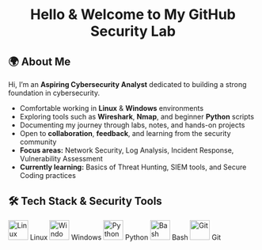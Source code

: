 <h1 align="center">Hello & Welcome to My GitHub Security Lab</h1>
<div align="left">

  <h2><strong>🌍 About Me</strong></h2>

  <p>
    Hi, I’m an <strong>Aspiring Cybersecurity Analyst</strong> dedicated to building a strong foundation in cybersecurity.
  </p>

  <ul>
    <li>Comfortable working in <strong>Linux</strong> &amp; <strong>Windows</strong> environments</li>
    <li>Exploring tools such as <strong>Wireshark</strong>, <strong>Nmap</strong>, and beginner <strong>Python</strong> scripts</li>
    <li>Documenting my journey through labs, notes, and hands-on projects</li>
    <li>Open to <strong>collaboration</strong>, <strong>feedback</strong>, and learning from the security community</li>
    <li><strong>Focus areas:</strong> Network Security, Log Analysis, Incident Response, Vulnerability Assessment</li>
    <li><strong>Currently learning:</strong> Basics of Threat Hunting, SIEM tools, and Secure Coding practices</li>
  </ul>

</div>
  <h2 align="left"><strong>🛠️ Tech Stack & Security Tools</strong></h2
<p align="left">
  <img src="https://cdn.jsdelivr.net/gh/devicons/devicon/icons/linux/linux-original.svg" alt="Linux" width="40" height="40"/> Linux  
  <img src="https://cdn.jsdelivr.net/gh/devicons/devicon/icons/windows8/windows8-original.svg" alt="Windows" width="40" height="40"/> Windows  
  <img src="https://cdn.jsdelivr.net/gh/devicons/devicon/icons/python/python-original.svg" alt="Python" width="40" height="40"/> Python  
  <img src="https://cdn.jsdelivr.net/gh/devicons/devicon/icons/bash/bash-original.svg" alt="Bash" width="40" height="40"/> Bash  
  <img src="https://cdn.jsdelivr.net/gh/devicons/devicon/icons/git/git-original.svg" alt="Git" width="40" height="40"/> Git  
</p>
